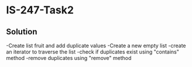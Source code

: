 # IS-247-Task2
## Solution


-Create list fruit and add duplicate values 
-Create a new empty list 
-create an iterator to traverse the list
-check if duplicates exist using "contains" method
-remove duplicates using "remove" method


